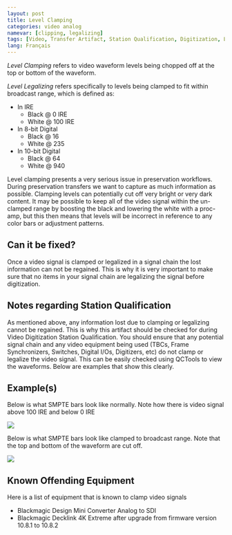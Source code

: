 ```yaml
---
layout: post
title: Level Clamping
categories: video analog
namevar: [clipping, legalizing]
tags: [Video, Transfer Artifact, Station Qualification, Digitization, Levels, Waveform]
lang: Français
---
```


_Level Clamping_ refers to video waveform levels being chopped off at the top or bottom of the waveform.

_Level Legalizing_ refers specifically to levels being clamped to fit within broadcast range, which is defined as:

* In IRE
  - Black @ 0 IRE
  - White @ 100 IRE
* In 8-bit Digital
  - Black @ 16
  - White @ 235
* In 10-bit Digital
  - Black @ 64
  - White @ 940

Level clamping presents a very serious issue in preservation workflows. During preservation transfers we want to capture as much information as possible. Clamping levels can potentially cut off very bright or very dark content. It may be possible to keep all of the video signal within the un-clamped range by boosting the black and lowering the white with a proc-amp, but this then means that levels will be incorrect in reference to any color bars or adjustment patterns.

## Can it be fixed?

Once a video signal is clamped or legalized in a signal chain the lost information can not be regained. This is why it is very important to make sure that no items in your signal chain are legalizing the signal before digitization.

## Notes regarding Station Qualification

As mentioned above, any information lost due to clamping or legalizing cannot be regained. This is why this artifact should be checked for during Video Digitization Station Qualification. You should ensure that any potential signal chain and any video equipment being used (TBCs, Frame Synchronizers, Switches, Digital I/Os, Digitizers, etc) do not clamp or legalize the video signal. This can be easily checked using QCTools to view the waveforms. Below are examples that show this clearly.

## Example(s)

Below is what SMPTE bars look like normally. Note how there is video signal above 100 IRE and below 0 IRE

<img src="{{ site.baseurl }}/images/levelclamping_notclamped.jpg">


Below is what SMPTE bars look like clamped to broadcast range. Note that the top and bottom of the waveform are cut off.

<img src="{{ site.baseurl }}/images/levelclamping_clamped.jpg">


## Known Offending Equipment

Here is a list of equipment that is known to clamp video signals

* Blackmagic Design Mini Converter Analog to SDI
* Blackmagic Decklink 4K Extreme after upgrade from firmware version 10.8.1 to 10.8.2

